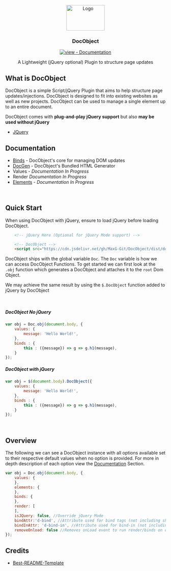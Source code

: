 <br />
<div align="center">
  <a href="#">
    <img src="https://git.maxg.cloud/max/DocObject/raw/branch/master/img/docobject_logoTextRight.svg" alt="Logo" width="120" height="80">
  </a>

  <h3 align="center">DocObject</h3>
    <div align="center">

[![view - Documentation](https://img.shields.io/badge/view-Documentation-blue?style=for-the-badge)](/wiki/ "Go to project documentation")

</div>
  <p align="center">
    A Lightweight (jQuery optional) Plugin to structure page updates
    <br />
  </p>
</div>

<!-- ABOUT -->
## What is DocObject

DocObject is a simple Script/jQuery Plugin that aims to help structure page updates/injections. DocObject is designed to fit into existing websites as well as new projects. DocObject can be used to manage a single element up to an entire document.

DocObject comes with **plug-and-play jQuery support** but also **may be used without jQuery**

* [JQuery](https://jquery.com)


## Documentation
- [Binds](https://github.com/MaxG-Git/DocObject/wiki/Binds) - DocObject's core for managing DOM updates
- [DocGen](https://github.com/MaxG-Git/DocObject/wiki/DocGen) - DocObject's Bundled HTML Generator
- Values - *Documentation In Progress*
- Render *Documentation In Progress*
- [Elements](https://github.com/MaxG-Git/DocObject/wiki/Elements) - *Documentation In Progress*



<br />

<!-- GETTING STARTED -->
## Quick Start

When using DocObject with jQuery, ensure to load jQuery before loading DocObject.

```html
    <!-- jQuery Here (Optional for jQuery Mode support) -->

    <!-- DocObject -->
    <script src="https://cdn.jsdelivr.net/gh/MaxG-Git/DocObject/dist/docobject.bundle.min.js"></script>
```


DocObject ships with the global variable `Doc`. The `Doc` variable is how we can access DocObject Functions.
To get started we can first look at the `.obj` function which generates a DocObject and attaches it to the `root` Dom Object.

We may achieve the same result by using the `$.DocObject` function added to jQuery by DocObject

<br />

##### DocObject No jQuery

```js
var obj = Doc.obj(document.body, {
    values: {
        message: 'Hello World!',
    },
    binds : {
        this : ({message}) => g => g.h1(message),
    }
});
```

##### DocObject with jQuery

```js
var obj = $(document.body).DocObject({
    values: {
        message: 'Hello World!',
    },
    binds : {
        this : ({message}) => g => g.h1(message),
    }
});
```

<br />

## Overview
The following we can see a DocObject instance with all options available set to their respective default values when no option is provided. For more in depth description of each option view the [Documentation](https://github.com/MaxG-Git/DocObject#documentation) Section.
```js
var obj = Doc.obj(document.body, {
    values: {
    },
    elements: {
    },
    binds: {
    },
    render: [
    ],
    isJQuery: false, //Override jQuery Mode
    bindAttr:'d-bind', //Attribute used for bind tags (not including shipped tag)
    bindInAttr: 'd-bind-in', //Attribute used for bind-in (not including shipped tag)
    removeOnload: false //Removes onLoad event to run render/binds on document load
});
```

## Credits
- [Best-README-Template](https://github.com/othneildrew/Best-README-Template)